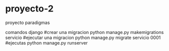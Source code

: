 # proyecto-2
proyecto paradigmas 

comandos django
#crear una migracion
python manage.py makemigrations servicio
#ejecutar una migracion
python manage.py migrate servicio 0001
#ejecutas
python manage.py runserver
